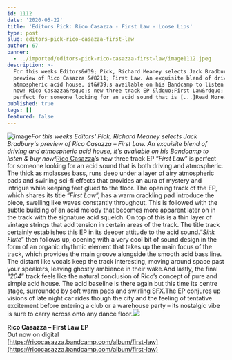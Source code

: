 ```yaml
---
id: 1112
date: '2020-05-22'
title: 'Editors Pick: Rico Casazza - First Law - Loose Lips'
type: post
slug: editors-pick-rico-casazza-first-law
author: 67
banner:
  - ../imported/editors-pick-rico-casazza-first-law/image1112.jpeg
description: >-
  For this weeks Editors&#39; Pick, Richard Meaney selects Jack Bradbury&#39;s
  preview of Rico Casazza &#8211; First Law. An exquisite blend of driving and
  atmospheric acid house, it&#39;s available on his Bandcamp to listen &amp; buy
  now! Rico Casazza&rsquo;s new three track EP &ldquo;First Law&rdquo; is
  perfect for someone looking for an acid sound that is [...]Read More...
published: true
tags: []
featured: false
---
```

![image](../../imported/editors-pick-rico-casazza-first-law/image1112.jpeg)_For this weeks Editors' Pick, Richard Meaney selects Jack Bradbury's preview of Rico Casazza – First Law. An exquisite blend of driving and atmospheric acid house, it's available on his Bandcamp to listen & buy now!_[Rico Casazza](https://www.residentadvisor.net/dj/ricocasazza)’s new three track EP “_First Law_” is perfect for someone looking for an acid sound that is both driving and atmospheric. The thick as molasses bass, runs deep under a layer of airy atmospheric pads and swirling sci-fi effects that provides an aura of mystery and intrigue while keeping feet glued to the floor. The opening track of the EP, which shares its title “_First Law_”, has a warm crackling pad introduce the piece, swelling like waves constantly throughout. This is followed with the subtle building of an acid melody that becomes more apparent later on in the track with the signature acid squelch. On top of this is a thin layer of vintage strings that add tension in certain areas of the track. The title track certainly establishes this EP in its deeper attitude to the acid sound.“_Sink Flute_” then follows up, opening with a very cool bit of sound design in the form of an organic rhythmic element that takes up the main focus of the track, which provides the main groove alongside the smooth acid bass line. The distant like vocals keep the track interesting, moving around space past your speakers, leaving ghostly ambience in their wake.And lastly, the final “_204_” track feels like the natural conclusion of Rico’s concept of pure and simple acid house. The acid baseline is there again but this time its centre stage, surrounded by soft warm pads and swirling SFX.The EP conjures up visions of late night car rides though the city and the feeling of tentative excitement before entering a club or a warehouse party – its nostalgic vibe is sure to carry across onto any dance floor.![](/wp-content/uploads/live/img/wysiwyg/5eb5b44b07bf4.jpg)

**Rico Casazza – First Law EP**  
Out now on digital  
[](https://ricocasazza.bandcamp.com/album/first-law)[https://ricocasazza.bandcamp.com/album/first-law](https://ricocasazza.bandcamp.com/album/first-law)